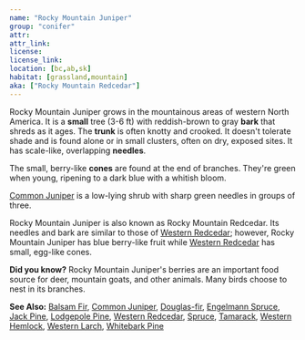 ```yaml
---
name: "Rocky Mountain Juniper"
group: "conifer"
attr:
attr_link:
license:
license_link:
location: [bc,ab,sk]
habitat: [grassland,mountain]
aka: ["Rocky Mountain Redcedar"]
---
```

Rocky Mountain Juniper grows in the mountainous areas of western North America. It is a **small** tree (3-6 ft) with reddish-brown to gray **bark** that shreds as it ages. The **trunk** is often knotty and crooked. It doesn't tolerate shade and is found alone or in small clusters, often on dry, exposed sites. It has scale-like, overlapping **needles**.

The small, berry-like **cones** are found at the end of branches. They're green when young, ripening to a dark blue with a whitish bloom.

[Common Juniper](/trees/comjun) is a low-lying shrub with sharp green needles in groups of three.

Rocky Mountain Juniper is also known as Rocky Mountain Redcedar. Its needles and bark are similar to those of [Western Redcedar](/trees/redcd); however, Rocky Mountain Juniper has blue berry-like fruit while [Western Redcedar](/trees/redcd) has small, egg-like cones.

**Did you know?** Rocky Mountain Juniper's berries are an important food source for deer, mountain goats, and other animals. Many birds choose to nest in its branches.

<!-- generated, do not edit -->
**See Also:**
[Balsam Fir](/trees/balfir),
[Common Juniper](/trees/comjun),
[Douglas-fir](/trees/doug),
[Engelmann Spruce](/trees/engel),
[Jack Pine](/trees/jack),
[Lodgepole Pine](/trees/lodge),
[Western Redcedar](/trees/redcd),
[Spruce](/trees/spruce),
[Tamarack](/trees/tam),
[Western Hemlock](/trees/westhem),
[Western Larch](/trees/westlarch),
[Whitebark Pine](/trees/whbark)
